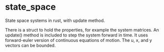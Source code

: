 # state_space

State space systems in rust, with update method.

There is a struct to hold the properties, for example the system matrices. An update() method is included to step the system forward in time. It uses forward-euler version of continuous equations of motion. The u, x, and y vectors can be bounded.
